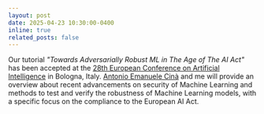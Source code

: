 ```yaml
---
layout: post
date: 2025-04-23 10:30:00-0400
inline: true
related_posts: false
---
```


Our tutorial _"Towards Adversarially Robust ML in The Age of The AI Act"_ has been accepted at the [28th European Conference on Artificial Intelligence](https://ecai2025.org/) in Bologna, Italy. [Antonio Emanuele Cinà](https://cinofix.github.io/) and me will provide an overview about recent advancements on security of Machine Learning and methods to test and verify the robustness of Machine Learning models, with a specific focus on the compliance to the European AI Act.
